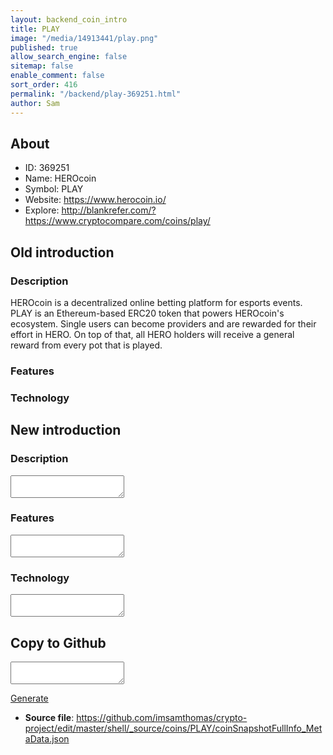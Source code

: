```yaml
---
layout: backend_coin_intro
title: PLAY
image: "/media/14913441/play.png"
published: true
allow_search_engine: false
sitemap: false
enable_comment: false
sort_order: 416
permalink: "/backend/play-369251.html"
author: Sam
---
```


## About

- ID: 369251
- Name: HEROcoin
- Symbol: PLAY
- Website: https://www.herocoin.io/
- Explore: http://blankrefer.com/?https://www.cryptocompare.com/coins/play/


## Old introduction

### Description

<p>HEROcoin is a decentralized online betting platform for esports events. PLAY is an Ethereum-based ERC20 token that powers HEROcoin&#39;s ecosystem. Single users can become providers and are rewarded for their effort in HERO. On top of that, all HERO holders will receive a general reward from every pot that is played.</p>

### Features


### Technology




## New introduction


### Description
<textarea id="meta_description" name="description"></textarea>

### Features
<textarea id="meta_features" name="features"></textarea>

### Technology
<textarea id="meta_technology" name="technology"></textarea>


## Copy to Github

<textarea id="coinsnapshotfullinfo_metadata"></textarea>

<a href="#gen" onclick="generateMetaDatJson()">Generate</a>

- **Source file**: <a href="https://github.com/imsamthomas/crypto-project/edit/master/shell/_source/coins/PLAY/coinSnapshotFullInfo_MetaData.json">https://github.com/imsamthomas/crypto-project/edit/master/shell/_source/coins/PLAY/coinSnapshotFullInfo_MetaData.json</a>

